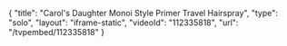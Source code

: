 {
    "title": "Carol's Daughter Monoi Style Primer   Travel Hairspray",
    "type": "solo",
    "layout": "iframe-static",
    "videoId": "112335818",
    "url": "\/tvpembed\/112335818"
}